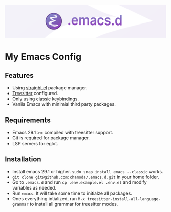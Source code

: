 ![banner](banner.png)

# My Emacs Config

## Features

* Using [straight.el](https://github.com/radian-software/straight.el) package manager.
* [Treesitter](https://tree-sitter.github.io/tree-sitter/) configured.
* Only using classic keybindings.
* Vanila Emacs with minimial third party packages.

## Requirements

* Emacs 29.1 >= compiled with treesitter support.
* Git is required for package manager.
* LSP servers for eglot.

## Installation

* Install emacs 29.1 or higher. `sudo snap install emacs --classic` works. 
* `git clone git@github.com:chamoda/.emacs.d.git` in your home folder.
* Go to `.emacs.d` and run `cp .env.example.el .env.el` and modify variables as needed.
* Run `emacs`. It will take some time to initialze all packages.
* Ones everything intialized, run `M-x treesitter-install-all-language-grammar` to install all grammar for treesitter modes.

